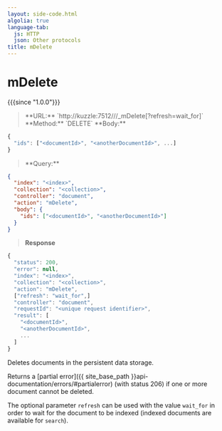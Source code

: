 ```yaml
---
layout: side-code.html
algolia: true
language-tab:
  js: HTTP
  json: Other protocols
title: mDelete
---
```


# mDelete

{{{since "1.0.0"}}}

<blockquote class="js">
<p>
**URL:** `http://kuzzle:7512/<index>/<collection>/_mDelete[?refresh=wait_for]`  
**Method:** `DELETE`  
**Body:**
</p>
</blockquote>


```js
{
  "ids": ["<documentId>", "<anotherDocumentId>", ...]
}
```


<blockquote class="json">
<p>
**Query:**
</p>
</blockquote>


```json
{
  "index": "<index>",
  "collection": "<collection>",
  "controller": "document",
  "action": "mDelete",
  "body": {
    "ids": ["<documentId>", "<anotherDocumentId>"]
  }
}
```

>**Response**

```javascript
{
  "status": 200,
  "error": null,
  "index": "<index>",
  "collection": "<collection>",
  "action": "mDelete",
  ["refresh": "wait_for",]
  "controller": "document",
  "requestId": "<unique request identifier>",
  "result": [
    "<documentId>",
    "<anotherDocumentId>",
    ...
  ]
}
```

Deletes documents in the persistent data storage.

Returns a [partial error]({{ site_base_path }}api-documentation/errors/#partialerror) (with status 206) if one or more document cannot be deleted.

The optional parameter `refresh` can be used
with the value `wait_for` in order to wait for the document to be indexed (indexed documents are available for `search`).
